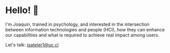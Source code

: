 # Hello! 👋

I'm Joaquin, trained in psychology, and interested in the intersection between information technologies and people (HCI), how they can enhance our capabilities and what is required to achieve real impact among users.

Let's talk: jsateler1@uc.cl

<!--
**cacosat/cacosat** is a ✨ _special_ ✨ repository because its `README.md` (this file) appears on your GitHub profile.

Here are some ideas to get you started:

- 🔭 I’m currently working on ...
- 🌱 I’m currently learning ...
- 👯 I’m looking to collaborate on ...
- 🤔 I’m looking for help with ...
- 💬 Ask me about ...
- 📫 How to reach me: ...
- 😄 Pronouns: ...
- ⚡ Fun fact: ...
-->
